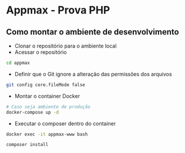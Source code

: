Appmax - Prova PHP
=======================================

Como montar o ambiente de desenvolvimento
-------------------------------------------

- Clonar o repositório para o ambiente local
- Acessar o repositório

```bash
cd appmax
```

- Definir que o Git ignore a alteração das permissões dos arquivos

```bash
git config core.fileMode false
```

- Montar o container Docker

```bash
# Caso seja ambiente de produção
docker-compose up -d
```

- Executar o composer dentro do container

```bash
docker exec -it appmax-www bash

composer install
```
